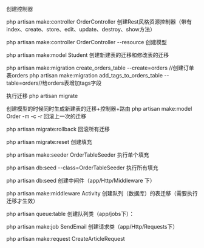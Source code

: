 创建控制器

php artisan make:controller OrderController
创建Rest风格资源控制器（带有index、create、store、edit、update、destroy、show方法）

php artisan make:controller OrderController --resource
创建模型

php artisan make:model Student
创建新建表的迁移和修改表的迁移

php artisan make:migration create_orders_table --create=orders //创建订单表orders
php artisan make:migration add_tags_to_orders_table --table=orders//给orders表增加tags字段

执行迁移
php artisan migrate

创建模型的时候同时生成新建表的迁移+控制器+路由
php artisan make:model Order -m -c -r
回滚上一次的迁移

php artisan migrate:rollback
回滚所有迁移

php artisan migrate:reset
创建填充

php artisan make:seeder OrderTableSeeder
执行单个填充

php artisan db:seed --class=OrderTableSeeder
执行所有填充

php artisan db:seed
创建中间件（app/Http/Middleware 下）

php artisan make:middleware Activity
创建队列（数据库）的表迁移（需要执行迁移才生效）

php artisan queue:table
创建队列类（app/jobs下）：

php artisan make:job SendEmail
创建请求类（app/Http/Requests下）

php artisan make:request CreateArticleRequest